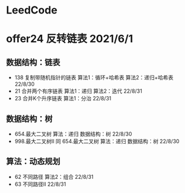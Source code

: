 # LeedCode
# offer24 反转链表 2021/6/1

## 数据结构：链表
* 138 复制带随机指针的链表    算法1：循环+哈希表 算法2：递归+哈希表 22/8/30
* 21  合并两个有序链表        算法1：递归   算法2：迭代     22/8/31
* 23  合并K个升序链表         算法1：分治  22/8/31

## 数据结构：树
* 654.最大二叉树    算法：递归  数据结构：树    22/8/30
* 998.最大二叉树II  同 654.最大二叉树   算法：递归  数据结构：树 22/8/30

## 算法：动态规划
* 62 不同路径   算法2：组合 22/8/31
* 63 不同路径II     22/8/31



